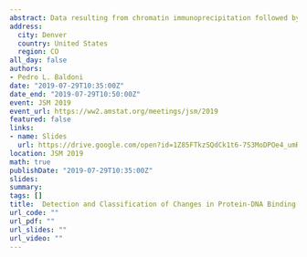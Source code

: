 ```yaml
---
abstract: Data resulting from chromatin immunoprecipitation followed by massively parallel sequencing (ChIP-seq) assays have been used to identify genomic locations where a target protein is bound to DNA. Of interest is the detection of changes in local binding activity across various conditions such as cell lines or treatments. The identification of such differential binding patterns elucidate epigenomic drivers behind conditions and aid the understanding of potential biological processes that lead to a downstream phenotypic impact. Current methods that focus on the detection of differential sites are either restricted to the scenario of two conditions or tailored to narrow enrichment profiles. We present a framework based on a hidden Markov model with embedded mixtures as emission distributions. The model setup generalizes current methods as it allows for the detection of broad binding profiles from numerous conditions. The embedded mixture model permits the detection and classification of the existing binding patterns in the data. We show that our approach outperforms against competing methods on multiple ChIP-seq datasets from the ENCODE and Roadmap projects as well as in simulation.
address:
  city: Denver
  country: United States
  region: CO
all_day: false
authors:
- Pedro L. Baldoni
date: "2019-07-29T10:35:00Z"
date_end: "2019-07-29T10:50:00Z"
event: JSM 2019
event_url: https://ww2.amstat.org/meetings/jsm/2019
featured: false
links:
- name: Slides
  url: https://drive.google.com/open?id=1Z85FTkzSQdCk1t6-7S3MoDPOe4_umRG8
location: JSM 2019
math: true
publishDate: "2019-07-29T10:35:00Z"
slides: 
summary: 
tags: []
title: 	Detection and Classification of Changes in Protein-DNA Binding Activity with Applications in Diffuse ChIP-Seq Data
url_code: ""
url_pdf: ""
url_slides: ""
url_video: ""
---
```



